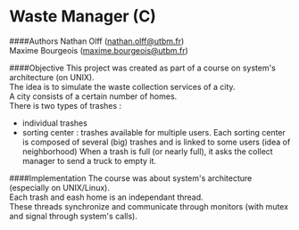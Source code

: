  
# Waste Manager (C)


####Authors
Nathan Olff (nathan.olff@utbm.fr)<br>
Maxime Bourgeois (maxime.bourgeois@utbm.fr)

####Objective
This project was created as part of a course on system's architecture (on UNIX).<br>
The idea is to simulate the waste collection services of a city.<br>
A city consists of a certain number of homes.<br>
There is two types of trashes :
- individual trashes
- sorting center : trashes available for multiple users. Each sorting center is composed of several (big) trashes and is linked to some users (idea of neighborhood)
When a trash is full (or nearly full), it asks the collect manager to send a truck to empty it.

####Implementation
The course was about system's architecture (especially on UNIX/Linux).<br>
Each trash and eash home is an independant thread.<br>
These threads synchronize and communicate through monitors (with mutex and signal through system's calls).
